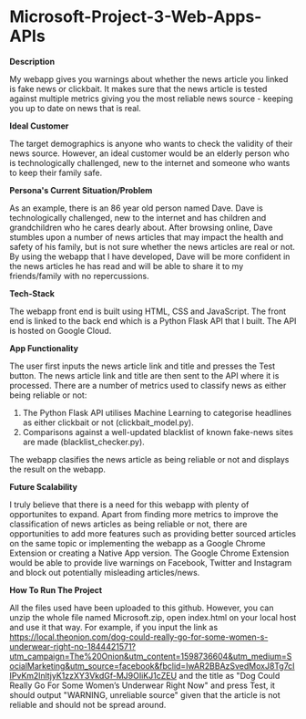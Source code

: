 # Microsoft-Project-3-Web-Apps-APIs

<b>Description</b> 

My webapp gives you warnings about whether the news article you linked is fake news or clickbait. It makes sure that the news article is tested against multiple metrics giving you the most reliable news source - keeping you up to date on news that is real.

<b>Ideal Customer</b> 

The target demographics is anyone who wants to check the validity of their news source. However, an ideal customer would be an elderly person who is technologically challenged, new to the internet and someone who wants to keep their family safe. 

<b>Persona's Current Situation/Problem</b> 

As an example, there is an 86 year old person named Dave. Dave is technologically challenged, new to the internet and has children and grandchildren who he cares dearly about. After browsing online, Dave stumbles upon a number of news articles that may impact the health and safety of his family, but is not sure whether the news articles are real or not. By using the webapp that I have developed, Dave will be more confident in the news articles he has read and will be able to share it to my friends/family with no repercussions.

<b>Tech-Stack</b> 

The webapp front end is built using HTML, CSS and JavaScript. The front end is linked to the back end which is a Python Flask API that I built. The API is hosted on Google Cloud.

<b>App Functionality</b> 

The user first inputs the news article link and title and presses the Test button. The news article link and title are then sent to the API where it is processed. There are a number of metrics used to classify news as either being reliable or not:

1. The Python Flask API utilises Machine Learning to categorise headlines as either clickbait or not (clickbait_model.py).
2. Comparisons against a well-updated blacklist of known fake-news sites are made (blacklist_checker.py).

The webapp clasifies the news article as being reliable or not and displays the result on the webapp.

<b>Future Scalability</b> 

I truly believe that there is a need for this webapp with plenty of opportunites to expand. Apart from finding more metrics to improve the classification of news articles as being reliable or not, there are opportunities to add more features such as providing better sourced articles on the same topic or implementing the webapp as a Google Chrome Extension or creating a Native App version. The Google Chrome Extension would be able to provide live warnings on Facebook, Twitter and Instagram and block out potentially misleading articles/news.

<b>How To Run The Project</b>

All the files used have been uploaded to this github. However, you can unzip the whole file named Microsoft.zip, open index.html on your local host and use it that way. For example, if you input the link as https://local.theonion.com/dog-could-really-go-for-some-women-s-underwear-right-no-1844421571?utm_campaign=The%20Onion&utm_content=1598736604&utm_medium=SocialMarketing&utm_source=facebook&fbclid=IwAR2BBAzSvedMoxJ8Tg7cIIPvKm2lnltjyK1zzXY3VkdGf-MJ9OIiKJ1cZEU and the title as "Dog Could Really Go For Some Women’s Underwear Right Now" and press Test, it should output "WARNING, unreliable source" given that the article is not reliable and should not be spread around.

